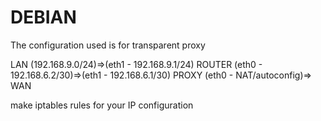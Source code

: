 DEBIAN
=====

The configuration used is for transparent proxy

LAN (192.168.9.0/24)=>(eth1 - 192.168.9.1/24) ROUTER (eth0 - 192.168.6.2/30)=>(eth1 - 192.168.6.1/30) PROXY (eth0 - NAT/autoconfig)=> WAN

make iptables rules for your IP configuration
